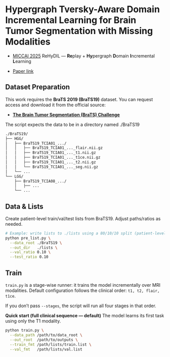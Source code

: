 # Hypergraph Tversky-Aware Domain Incremental Learning for Brain Tumor Segmentation with Missing Modalities

* [MICCAI 2025](https://link.springer.com/chapter/10.1007/978-3-032-05141-7_28) ReHyDIL — **Re**play + **Hy**pergraph **D**omain **I**ncremental **L**earning
  
* [Paper link](https://papers.miccai.org/miccai-2025/paper/2774_paper.pdf)

## Dataset Preparation

This work requires the **BraTS 2019 (BraTS19)** dataset. You can request access and download it from the official source:

* [**The Brain Tumor Segmentation (BraTS) Challenge**](https://www.med.upenn.edu/cbica/brats2019.html)

The script expects the data to be in a directory named ./BraTS19
```bash
./BraTS19/
├── HGG/
│   ├── BraTS19_TCIA01_.../
│   │   ├── BraTS19_TCIA01_..._flair.nii.gz
│   │   ├── BraTS19_TCIA01_..._t1.nii.gz
│   │   ├── BraTS19_TCIA01_..._t1ce.nii.gz
│   │   ├── BraTS19_TCIA01_..._t2.nii.gz
│   │   └── BraTS19_TCIA01_..._seg.nii.gz
│   └── ...
└── LGG/
    ├── BraTS19_TCIA08_.../
    │   ├── ...
    └── ...
```

## Data & Lists

Create patient-level train/val/test lists from BraTS19. Adjust paths/ratios as needed.

```bash
# Example: write lists to ./lists using a 80/10/10 split (patient-level)
python pre_list.py \
  --data_root ./BraTS19 \
  --out_dir   ./lists \
  --val_ratio 0.10 \
  --test_ratio 0.10 
```

## Train

`train.py` is a stage-wise runner: it trains the model incrementally over MRI modalities.
Default configuration follows the clinical order: `t1, t2, flair, t1ce`.

If you don’t pass `--stages`, the script will run all four stages in that order.

**Quick start (full clinical sequence — default)**
The model learns its first task using only the T1 modality.
```bash
python train.py \
  --data_path /path/to/data_root \
  --out_root  /path/to/outputs \
  --train_fmt /path/lists/train.list \
  --val_fmt   /path/lists/val.list
```

